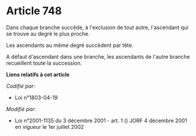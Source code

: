 # Article 748

Dans chaque branche succède, à l'exclusion de tout autre, l'ascendant qui se trouve au degré le plus proche.

Les ascendants au même degré succèdent par tête.

A défaut d'ascendant dans une branche, les ascendants de l'autre branche recueillent toute la succession.

**Liens relatifs à cet article**

_Codifié par_:

  - Loi n°1803-04-19

_Modifié par_:

  - Loi n°2001-1135 du 3 décembre 2001 - art. 1 () JORF 4 décembre 2001 en vigueur le 1er juillet 2002
